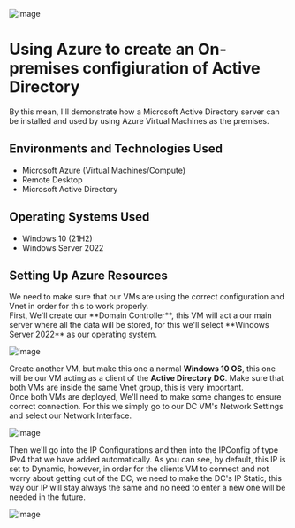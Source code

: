 <p align="center">

  ![image](https://ticgrup.com/wp-content/uploads/2022/02/Que-es-Active-Directory_ticgrup.jpg)

</p>
<h1>Using Azure to create an On-premises configiuration of Active Directory</h1>
By this mean, I'll demonstrate how a Microsoft Active Directory server can be installed and used by using Azure Virtual Machines as the premises.<br />

<h2>Environments and Technologies Used</h2>

- Microsoft Azure (Virtual Machines/Compute)
- Remote Desktop
- Microsoft Active Directory

<h2>Operating Systems Used </h2>

- Windows 10</b> (21H2)
- Windows Server 2022

<h2>Setting Up Azure Resources</h2>
<p>
  We need to make sure that our VMs are using the correct configuration and Vnet in order for this to work properly.<br>
  First, We'll create our **Domain Controller**, this VM will act a our main server where all the data will be stored, for this we'll select **Windows Server 2022** as our operating system.
  
  ![image](https://github.com/DsosaH/activeDirectory/assets/148100125/4d92e725-1ba2-4c3d-bcf1-aac445f46a08) <br/>

  Create another VM, but make this one a normal **Windows 10 OS**, this one will be our VM acting as a client of the **Active Directory DC**. Make sure that both VMs are inside the same Vnet group, this is very important.<br>
  Once both VMs are deployed, We'll need to make some changes to ensure correct connection. For this we simply go to our DC VM's Network Settings and select our Network Interface.<br>

  ![image](https://github.com/DsosaH/activeDirectory/assets/148100125/50c4c7a2-e476-4bd2-9030-45abebe6a715) <br>
  
  Then we'll go into the IP Configurations and then into the IPConfig of type IPv4 that we have added automatically. As you can see, by default, this IP is set to Dynamic, however, in order for the clients VM to connect and not worry about getting out of the DC, we need to make the DC's IP Static, this way our IP will stay always the same and no need to enter a new one will be needed in the future.
  
  ![image](https://github.com/DsosaH/activeDirectory/assets/148100125/f03659e1-bcfc-451e-bbf8-d5f66b311143)

  
</p>
